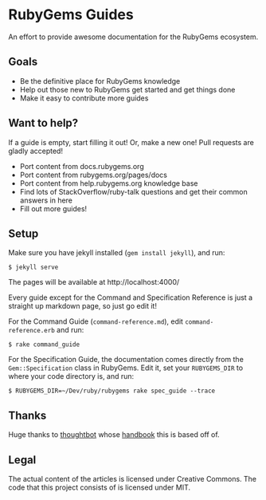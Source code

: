 RubyGems Guides
===============

An effort to provide awesome documentation for the RubyGems ecosystem.

Goals
-----

* Be the definitive place for RubyGems knowledge
* Help out those new to RubyGems get started and get things done
* Make it easy to contribute more guides

Want to help?
-------------

If a guide is empty, start filling it out! Or, make a new one! Pull requests
are gladly accepted!

* Port content from docs.rubygems.org
* Port content from rubygems.org/pages/docs
* Port content from help.rubygems.org knowledge base
* Find lots of StackOverflow/ruby-talk questions and get their common answers in here
* Fill out more guides!

Setup
-----

Make sure you have jekyll installed (`gem install jekyll`), and run:

    $ jekyll serve

The pages will be available at http://localhost:4000/

Every guide except for the Command and Specification Reference is just a
straight up markdown page, so just go edit it!

For the Command Guide (`command-reference.md`), edit `command-reference.erb`
and run:

    $ rake command_guide

For the Specification Guide, the documentation comes directly from the
`Gem::Specification` class in RubyGems. Edit it, set your `RUBYGEMS_DIR` to
where your code directory is, and run:

    $ RUBYGEMS_DIR=~/Dev/ruby/rubygems rake spec_guide --trace

Thanks
------

Huge thanks to [thoughtbot](http://thoughtbot.com) whose [handbook](http://handbook.thoughtbot.com) this is based off of.

Legal
-----

The actual content of the articles is licensed under Creative Commons. The code that this project consists of is licensed under MIT.
